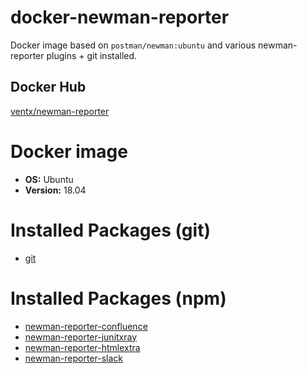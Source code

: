 # docker-newman-reporter

Docker image based on `postman/newman:ubuntu` and various newman-reporter plugins + git installed.


## Docker Hub

[ventx/newman-reporter](https://cloud.docker.com/u/ventx/repository/docker/ventx/newman-reporter)


# Docker image

* **OS:** Ubuntu
* **Version:** 18.04


# Installed Packages (git)

* [git](https://packages.ubuntu.com/bionic/git)


# Installed Packages (npm)

* [newman-reporter-confluence](https://www.npmjs.com/package/newman-reporter-confluence)
* [newman-reporter-junitxray](https://www.npmjs.com/package/newman-reporter-junitxray)
* [newman-reporter-htmlextra](https://www.npmjs.com/package/newman-reporter-htmlextra)
* [newman-reporter-slack](https://www.npmjs.com/package/newman-reporter-slack-fancy)

